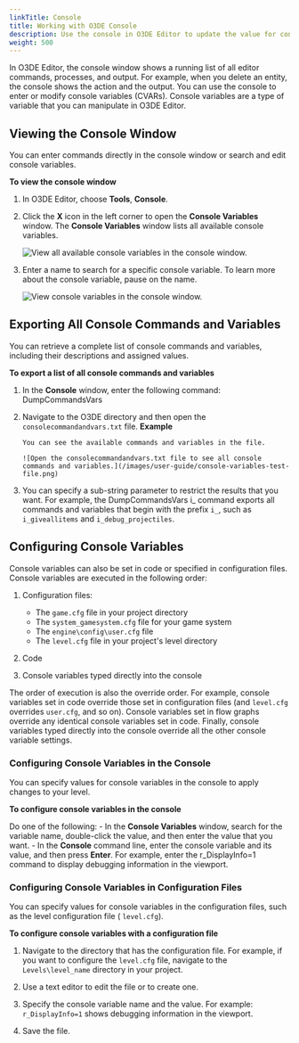 ```yaml
---
linkTitle: Console
title: Working with O3DE Console
description: Use the console in O3DE Editor to update the value for console variables or type commands.
weight: 500
---
```


In O3DE Editor, the console window shows a running list of all editor commands, processes, and output. For example, when you delete an entity, the console shows the action and the output. You can use the console to enter or modify console variables (CVARs). Console variables are a type of variable that you can manipulate in O3DE Editor.

## Viewing the Console Window 

You can enter commands directly in the console window or search and edit console variables.

**To view the console window**

1. In O3DE Editor, choose **Tools**, **Console**.

1. Click the **X** icon in the left corner to open the **Console Variables** window. The **Console Variables** window lists all available console variables.

    ![View all available console variables in the console window.](/images/shared/console-x-window.png)

1. Enter a name to search for a specific console variable. To learn more about the console variable, pause on the name.

    ![View console variables in the console window.](/images/user-guide/console-variables.png)

## Exporting All Console Commands and Variables 

You can retrieve a complete list of console commands and variables, including their descriptions and assigned values.

**To export a list of all console commands and variables**

1. In the **Console** window, enter the following command: DumpCommandsVars

1. Navigate to the O3DE directory and then open the `consolecommandandvars.txt` file.
**Example**

       You can see the available commands and variables in the file.

       ![Open the consolecommandandvars.txt file to see all console commands and variables.](/images/user-guide/console-variables-test-file.png)

1. You can specify a sub-string parameter to restrict the results that you want. For example, the DumpCommandsVars i\_ command exports all commands and variables that begin with the prefix `i_`, such as `i_giveallitems` and `i_debug_projectiles`.

## Configuring Console Variables 

Console variables can also be set in code or specified in configuration files. Console variables are executed in the following order:

1. Configuration files:
     - The `game.cfg` file in your project directory
     - The `system_gamesystem.cfg` file for your game system
     - The `engine\config\user.cfg` file
     - The `level.cfg` file in your project's level directory

1. Code

1. Console variables typed directly into the console

The order of execution is also the override order. For example, console variables set in code override those set in configuration files \(and `level.cfg` overrides `user.cfg`, and so on\). Console variables set in flow graphs override any identical console variables set in code. Finally, console variables typed directly into the console override all the other console variable settings.

### Configuring Console Variables in the Console 

You can specify values for console variables in the console to apply changes to your level.

**To configure console variables in the console**

Do one of the following:
     - In the **Console Variables** window, search for the variable name, double-click the value, and then enter the value that you want.
     - In the **Console** command line, enter the console variable and its value, and then press **Enter**. For example, enter the r\_DisplayInfo=1 command to display debugging information in the viewport.

### Configuring Console Variables in Configuration Files 

You can specify values for console variables in the configuration files, such as the level configuration file \( `level.cfg`\).

**To configure console variables with a configuration file**

1. Navigate to the directory that has the configuration file. For example, if you want to configure the `level.cfg` file, navigate to the `Levels\level_name` directory in your project.

1. Use a text editor to edit the file or to create one.

1. Specify the console variable name and the value. For example: `r_DisplayInfo=1` shows debugging information in the viewport.

1. Save the file.
